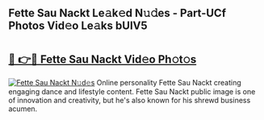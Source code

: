 ## Fette Sau Nackt Le𝚊k𝚎d N𝚞𝚍es - Part-UCf Photos Vid𝚎o Le𝚊ks bUIV5

# <h2><a href="http://fb304d.evod.top/?m=Fette+Sau+Nackt">🔗 👉🔴 Fette Sau Nackt Vid𝚎o Ph𝚘t𝚘s</a></h2>

[![Fette Sau Nackt N𝚞d𝚎s](https://i.imgur.com/8V9OHl7.gif)](http://fb304d.evod.top/?m=Fette+Sau+Nackt)
Online personality Fette Sau Nackt creating engaging dance and lifestyle content. Fette Sau Nackt public image is one of innovation and creativity, but he's also known for his shrewd business acumen. 

